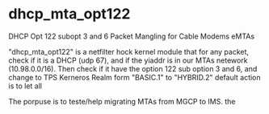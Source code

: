 # dhcp_mta_opt122

DHCP Opt 122 subopt 3 and 6  Packet Mangling for Cable Modems eMTAs


 "dhcp_mta_opt122" is a netfilter hock kernel module that
 for any packet, check if it is a DHCP (udp 67), and if the yiaddr
 is in our MTAs netework (10.98.0.0/16). Then check if it have
 the option 122 sub option 3 and 6, and change to TPS Kerneros Realm form "BASIC.1" to "HYBRID.2"
 default action is to let all 

 The porpuse is to teste/help migrating MTAs from MGCP to IMS.
 the  
 

